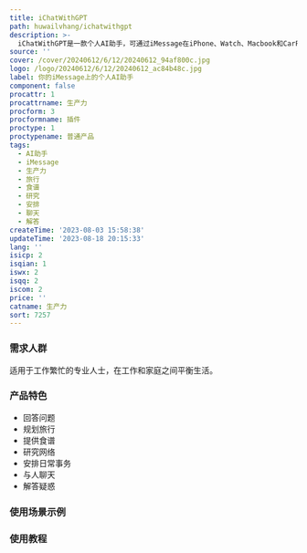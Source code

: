 ```yaml
---
title: iChatWithGPT
path: huwailvhang/ichatwithgpt
description: >-
  iChatWithGPT是一款个人AI助手，可通过iMessage在iPhone、Watch、Macbook和CarPlay上使用。它可以回答问题、规划旅行、提供食谱等功能，帮助繁忙的专业人士在工作和家庭之间保持平衡。使用iChatWithGPT，你可以更轻松地保持工作效率，获取有用的信息并安排日常事务。价格灵活，可升级到高级版本以获得更多功能。
source: ''
cover: /cover/20240612/6/12/20240612_94af800c.jpg
logo: /logo/20240612/6/12/20240612_ac84b48c.jpg
label: 你的iMessage上的个人AI助手
component: false
procattr: 1
procattrname: 生产力
procform: 3
procformname: 插件
proctype: 1
proctypename: 普通产品
tags:
  - AI助手
  - iMessage
  - 生产力
  - 旅行
  - 食谱
  - 研究
  - 安排
  - 聊天
  - 解答
createTime: '2023-08-03 15:58:38'
updateTime: '2023-08-18 20:15:33'
lang: ''
isicp: 2
isqian: 1
iswx: 2
isqq: 2
iscom: 2
price: ''
catname: 生产力
sort: 7257
---
```




### 需求人群
适用于工作繁忙的专业人士，在工作和家庭之间平衡生活。

### 产品特色
- 回答问题
- 规划旅行
- 提供食谱
- 研究网络
- 安排日常事务
- 与人聊天
- 解答疑惑

### 使用场景示例


### 使用教程


  
